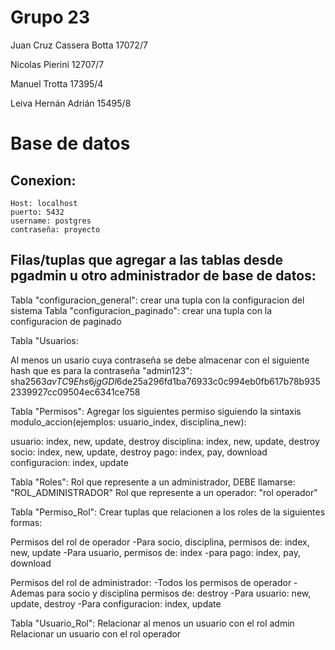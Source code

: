# Grupo 23

Juan Cruz Cassera Botta 17072/7

Nicolas Pierini 12707/7

Manuel Trotta 17395/4

Leiva Hernán Adrián 15495/8

# Base de datos

## Conexion:
    Host: localhost
    puerto: 5432
    username: postgres
    contraseña: proyecto

## Filas/tuplas que agregar a las tablas desde pgadmin u otro administrador de base de datos:

Tabla "configuracion_general": crear una tupla con la configuracion del sistema
Tabla "configuracion_paginado": crear una tupla con la configuracion de paginado

Tabla "Usuarios:

Al menos un usario cuya contraseña se debe almacenar con el siguiente hash que es para la contraseña "admin123":
sha256$3avTC9Ehs6jgGDl6$de25a296fd1ba76933c0c994eb0fb617b78b9352339927cc09504ec6341ce758


Tabla "Permisos":
Agregar los siguientes permiso siguiendo la sintaxis modulo_accion(ejemplos: usuario_index, disciplina_new):

usuario: index, new, update, destroy
disciplina: index, new, update, destroy
socio: index, new, update, destroy
pago: index, pay, download
configuracion: index, update


Tabla "Roles":
Rol que represente a un administrador, DEBE llamarse: "ROL_ADMINISTRADOR"
Rol que represente a un operador: "rol operador"


Tabla "Permiso_Rol":
Crear tuplas que relacionen a los roles de la siguientes formas:

Permisos del rol de operador
-Para socio, disciplina, permisos de: index, new, update
-Para usuario, permisos de: index
-para pago: index, pay, download

Permisos del rol de administrador: 
-Todos los permisos de operador
-Ademas para socio y disciplina permisos de: destroy
-Para usuario: new, update, destroy
-Para configuracion: index, update


Tabla "Usuario_Rol":
Relacionar al menos un usuario con el rol admin
Relacionar un usuario con el rol operador